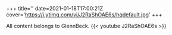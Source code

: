 +++
title=''
date=2021-01-18T17:00:21Z
cover='https://i.ytimg.com/vi/J2RaShOAE6s/hqdefault.jpg'
+++

All content belongs to GlennBeck.
{{< youtube J2RaShOAE6s >}}
